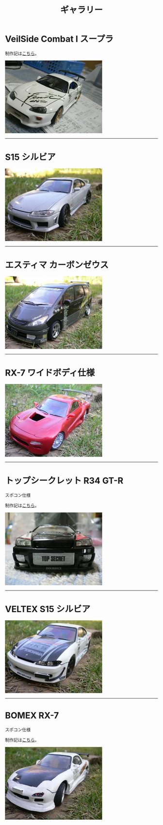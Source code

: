 ﻿---
layout: hobby
title: "ギャラリー"
category: hobby
subcategory: gallery
---

# VeilSide Combat I スープラ

制作記は[こちら](/hobby/diary/03)。

![VeilSide Combat I スープラ](/assets/hobby/gallery/1.jpg)

---

# S15 シルビア

![S15 シルビア](/assets/hobby/gallery/2.jpg)

---

# エスティマ カーボンゼウス

![エスティマ カーボンゼウス](/assets/hobby/gallery/3.jpg)

---

# RX-7 ワイドボディ仕様

![RX-7 ワイドボディ仕様](/assets/hobby/gallery/4.jpg)

---

# トップシークレット R34 GT-R
スポコン仕様

制作記は[こちら](/hobby/diary/05)。

![トップシークレット R34 GT-R](/assets/hobby/gallery/5.jpg)

---

# VELTEX S15 シルビア

![VELTEX S15 シルビア](/assets/hobby/gallery/6.jpg)

---

# BOMEX RX-7
スポコン仕様

制作記は[こちら](/hobby/diary/02)。

![BOMEX RX-7](/assets/hobby/gallery/7.jpg)
